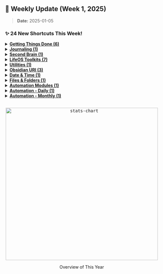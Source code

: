 ## 🎉 Weekly Update (Week 1, 2025)

> **Date:** 2025-01-05  

### ✨ 24 New Shortcuts This Week!

<details>
    <summary>
      <strong>
        <a href="https://github.com/huaminghuangtw/Apple-Shortcuts-Gallery/tree/main/All%20Shortcuts/Getting%20Things%20Done">Getting Things Done (6)</a>
      </strong>
    </summary>

  - <details>
     <summary>
     <a href="https://github.com/huaminghuangtw/Apple-Shortcuts-Gallery/tree/main/All%20Shortcuts/Getting%20Things%20Done/%F0%9F%92%BE%20Backup%20My%20Vault%20Repos">💾 Backup My Vault Repos</a>
     </summary>
     <a href="https://github.com/huaminghuangtw/Apple-Shortcuts-Gallery/tree/main/All%20Shortcuts/Getting%20Things%20Done/%F0%9F%92%BE%20Backup%20My%20Vault%20Repos">
     <img src="https://raw.githubusercontent.com/huaminghuangtw/Apple-Shortcuts-Gallery/refs/heads/main/All%20Shortcuts/Getting%20Things%20Done/%F0%9F%92%BE%20Backup%20My%20Vault%20Repos/%F0%9F%92%BE%20Backup%20My%20Vault%20Repos.png" width="150" title="💁‍♂️ Click or scan me to download the Shortcut!"/>
     </a>
     </details>

  - <details>
     <summary>
     <a href="https://github.com/huaminghuangtw/Apple-Shortcuts-Gallery/tree/main/All%20Shortcuts/Getting%20Things%20Done/%E2%A4%B4%EF%B8%8F%20Boot%20Up%20Sequence">⤴️ Boot Up Sequence</a>
     </summary>
     <a href="https://github.com/huaminghuangtw/Apple-Shortcuts-Gallery/tree/main/All%20Shortcuts/Getting%20Things%20Done/%E2%A4%B4%EF%B8%8F%20Boot%20Up%20Sequence">
     <img src="https://raw.githubusercontent.com/huaminghuangtw/Apple-Shortcuts-Gallery/refs/heads/main/All%20Shortcuts/Getting%20Things%20Done/%E2%A4%B4%EF%B8%8F%20Boot%20Up%20Sequence/%E2%A4%B4%EF%B8%8F%20Boot%20Up%20Sequence.png" width="150" title="💁‍♂️ Click or scan me to download the Shortcut!"/>
     </a>
     </details>

  - <details>
     <summary>
     <a href="https://github.com/huaminghuangtw/Apple-Shortcuts-Gallery/tree/main/All%20Shortcuts/Getting%20Things%20Done/%E2%A4%B5%EF%B8%8F%20Shut%20Down%20Sequence">⤵️ Shut Down Sequence</a>
     </summary>
     <a href="https://github.com/huaminghuangtw/Apple-Shortcuts-Gallery/tree/main/All%20Shortcuts/Getting%20Things%20Done/%E2%A4%B5%EF%B8%8F%20Shut%20Down%20Sequence">
     <img src="https://raw.githubusercontent.com/huaminghuangtw/Apple-Shortcuts-Gallery/refs/heads/main/All%20Shortcuts/Getting%20Things%20Done/%E2%A4%B5%EF%B8%8F%20Shut%20Down%20Sequence/%E2%A4%B5%EF%B8%8F%20Shut%20Down%20Sequence.png" width="150" title="💁‍♂️ Click or scan me to download the Shortcut!"/>
     </a>
     </details>

  - <details>
     <summary>
     <a href="https://github.com/huaminghuangtw/Apple-Shortcuts-Gallery/tree/main/All%20Shortcuts/Getting%20Things%20Done/Display%20Deep%20Work%20Remaining%20Time">Display Deep Work Remaining Time</a>
     </summary>
     <a href="https://github.com/huaminghuangtw/Apple-Shortcuts-Gallery/tree/main/All%20Shortcuts/Getting%20Things%20Done/Display%20Deep%20Work%20Remaining%20Time">
     <img src="https://raw.githubusercontent.com/huaminghuangtw/Apple-Shortcuts-Gallery/refs/heads/main/All%20Shortcuts/Getting%20Things%20Done/Display%20Deep%20Work%20Remaining%20Time/Display%20Deep%20Work%20Remaining%20Time.png" width="150" title="💁‍♂️ Click or scan me to download the Shortcut!"/>
     </a>
     </details>

  - <details>
     <summary>
     <a href="https://github.com/huaminghuangtw/Apple-Shortcuts-Gallery/tree/main/All%20Shortcuts/Getting%20Things%20Done/_Watch%20YouTube%20Video%20without%20Ads">_Watch YouTube Video without Ads</a>
     </summary>
     <a href="https://github.com/huaminghuangtw/Apple-Shortcuts-Gallery/tree/main/All%20Shortcuts/Getting%20Things%20Done/_Watch%20YouTube%20Video%20without%20Ads">
     <img src="https://raw.githubusercontent.com/huaminghuangtw/Apple-Shortcuts-Gallery/refs/heads/main/All%20Shortcuts/Getting%20Things%20Done/_Watch%20YouTube%20Video%20without%20Ads/_Watch%20YouTube%20Video%20without%20Ads.png" width="150" title="💁‍♂️ Click or scan me to download the Shortcut!"/>
     </a>
     </details>

  - <details>
     <summary>
     <a href="https://github.com/huaminghuangtw/Apple-Shortcuts-Gallery/tree/main/All%20Shortcuts/Getting%20Things%20Done/_Extract%20YouTube%20VideoID%20from%20URL">_Extract YouTube VideoID from URL</a>
     </summary>
     <a href="https://github.com/huaminghuangtw/Apple-Shortcuts-Gallery/tree/main/All%20Shortcuts/Getting%20Things%20Done/_Extract%20YouTube%20VideoID%20from%20URL">
     <img src="https://raw.githubusercontent.com/huaminghuangtw/Apple-Shortcuts-Gallery/refs/heads/main/All%20Shortcuts/Getting%20Things%20Done/_Extract%20YouTube%20VideoID%20from%20URL/_Extract%20YouTube%20VideoID%20from%20URL.png" width="150" title="💁‍♂️ Click or scan me to download the Shortcut!"/>
     </a>
     </details>
</details>

<details>
    <summary>
      <strong>
        <a href="https://github.com/huaminghuangtw/Apple-Shortcuts-Gallery/tree/main/All%20Shortcuts/Journaling">Journaling (1)</a>
      </strong>
    </summary>

  - <details>
     <summary>
     <a href="https://github.com/huaminghuangtw/Apple-Shortcuts-Gallery/tree/main/All%20Shortcuts/Journaling/%F0%9F%A7%A9%20Read%20Journal%20Metadata">🧩 Read Journal Metadata</a>
     </summary>
     <a href="https://github.com/huaminghuangtw/Apple-Shortcuts-Gallery/tree/main/All%20Shortcuts/Journaling/%F0%9F%A7%A9%20Read%20Journal%20Metadata">
     <img src="https://raw.githubusercontent.com/huaminghuangtw/Apple-Shortcuts-Gallery/refs/heads/main/All%20Shortcuts/Journaling/%F0%9F%A7%A9%20Read%20Journal%20Metadata/%F0%9F%A7%A9%20Read%20Journal%20Metadata.png" width="150" title="💁‍♂️ Click or scan me to download the Shortcut!"/>
     </a>
     </details>
</details>

<details>
    <summary>
      <strong>
        <a href="https://github.com/huaminghuangtw/Apple-Shortcuts-Gallery/tree/main/All%20Shortcuts/Second%20Brain">Second Brain (1)</a>
      </strong>
    </summary>

  - <details>
     <summary>
     <a href="https://github.com/huaminghuangtw/Apple-Shortcuts-Gallery/tree/main/All%20Shortcuts/Second%20Brain/%F0%9F%97%82%EF%B8%8F%20Organize%20Inbox">🗂️ Organize Inbox</a>
     </summary>
     <a href="https://github.com/huaminghuangtw/Apple-Shortcuts-Gallery/tree/main/All%20Shortcuts/Second%20Brain/%F0%9F%97%82%EF%B8%8F%20Organize%20Inbox">
     <img src="https://raw.githubusercontent.com/huaminghuangtw/Apple-Shortcuts-Gallery/refs/heads/main/All%20Shortcuts/Second%20Brain/%F0%9F%97%82%EF%B8%8F%20Organize%20Inbox/%F0%9F%97%82%EF%B8%8F%20Organize%20Inbox.png" width="150" title="💁‍♂️ Click or scan me to download the Shortcut!"/>
     </a>
     </details>
</details>

<details>
    <summary>
      <strong>
        <a href="https://github.com/huaminghuangtw/Apple-Shortcuts-Gallery/tree/main/All%20Shortcuts/LifeOS%20Toolkits">LifeOS Toolkits (7)</a>
      </strong>
    </summary>

  - <details>
     <summary>
     <a href="https://github.com/huaminghuangtw/Apple-Shortcuts-Gallery/tree/main/All%20Shortcuts/LifeOS%20Toolkits/_Build%20Rich%20Notification">_Build Rich Notification</a>
     </summary>
     <a href="https://github.com/huaminghuangtw/Apple-Shortcuts-Gallery/tree/main/All%20Shortcuts/LifeOS%20Toolkits/_Build%20Rich%20Notification">
     <img src="https://raw.githubusercontent.com/huaminghuangtw/Apple-Shortcuts-Gallery/refs/heads/main/All%20Shortcuts/LifeOS%20Toolkits/_Build%20Rich%20Notification/_Build%20Rich%20Notification.png" width="150" title="💁‍♂️ Click or scan me to download the Shortcut!"/>
     </a>
     </details>

  - <details>
     <summary>
     <a href="https://github.com/huaminghuangtw/Apple-Shortcuts-Gallery/tree/main/All%20Shortcuts/LifeOS%20Toolkits/%F0%9F%9B%8F%EF%B8%8F%20Log%20Wake%20Up%20%26%20Bed%20Time">🛏️ Log Wake Up & Bed Time</a>
     </summary>
     <a href="https://github.com/huaminghuangtw/Apple-Shortcuts-Gallery/tree/main/All%20Shortcuts/LifeOS%20Toolkits/%F0%9F%9B%8F%EF%B8%8F%20Log%20Wake%20Up%20%26%20Bed%20Time">
     <img src="https://raw.githubusercontent.com/huaminghuangtw/Apple-Shortcuts-Gallery/refs/heads/main/All%20Shortcuts/LifeOS%20Toolkits/%F0%9F%9B%8F%EF%B8%8F%20Log%20Wake%20Up%20%26%20Bed%20Time/%F0%9F%9B%8F%EF%B8%8F%20Log%20Wake%20Up%20%26%20Bed%20Time.png" width="150" title="💁‍♂️ Click or scan me to download the Shortcut!"/>
     </a>
     </details>

  - <details>
     <summary>
     <a href="https://github.com/huaminghuangtw/Apple-Shortcuts-Gallery/tree/main/All%20Shortcuts/LifeOS%20Toolkits/%F0%9F%93%B3%20Log%20Screen%20On%20Time">📳 Log Screen On Time</a>
     </summary>
     <a href="https://github.com/huaminghuangtw/Apple-Shortcuts-Gallery/tree/main/All%20Shortcuts/LifeOS%20Toolkits/%F0%9F%93%B3%20Log%20Screen%20On%20Time">
     <img src="https://raw.githubusercontent.com/huaminghuangtw/Apple-Shortcuts-Gallery/refs/heads/main/All%20Shortcuts/LifeOS%20Toolkits/%F0%9F%93%B3%20Log%20Screen%20On%20Time/%F0%9F%93%B3%20Log%20Screen%20On%20Time.png" width="150" title="💁‍♂️ Click or scan me to download the Shortcut!"/>
     </a>
     </details>

  - <details>
     <summary>
     <a href="https://github.com/huaminghuangtw/Apple-Shortcuts-Gallery/tree/main/All%20Shortcuts/LifeOS%20Toolkits/%F0%9F%93%B4%20Log%20Screen%20Off%20Time">📴 Log Screen Off Time</a>
     </summary>
     <a href="https://github.com/huaminghuangtw/Apple-Shortcuts-Gallery/tree/main/All%20Shortcuts/LifeOS%20Toolkits/%F0%9F%93%B4%20Log%20Screen%20Off%20Time">
     <img src="https://raw.githubusercontent.com/huaminghuangtw/Apple-Shortcuts-Gallery/refs/heads/main/All%20Shortcuts/LifeOS%20Toolkits/%F0%9F%93%B4%20Log%20Screen%20Off%20Time/%F0%9F%93%B4%20Log%20Screen%20Off%20Time.png" width="150" title="💁‍♂️ Click or scan me to download the Shortcut!"/>
     </a>
     </details>

  - <details>
     <summary>
     <a href="https://github.com/huaminghuangtw/Apple-Shortcuts-Gallery/tree/main/All%20Shortcuts/LifeOS%20Toolkits/%E2%9A%B0%EF%B8%8F%20Log%20Life%20Progress">⚰️ Log Life Progress</a>
     </summary>
     <a href="https://github.com/huaminghuangtw/Apple-Shortcuts-Gallery/tree/main/All%20Shortcuts/LifeOS%20Toolkits/%E2%9A%B0%EF%B8%8F%20Log%20Life%20Progress">
     <img src="https://raw.githubusercontent.com/huaminghuangtw/Apple-Shortcuts-Gallery/refs/heads/main/All%20Shortcuts/LifeOS%20Toolkits/%E2%9A%B0%EF%B8%8F%20Log%20Life%20Progress/%E2%9A%B0%EF%B8%8F%20Log%20Life%20Progress.png" width="150" title="💁‍♂️ Click or scan me to download the Shortcut!"/>
     </a>
     </details>

  - <details>
     <summary>
     <a href="https://github.com/huaminghuangtw/Apple-Shortcuts-Gallery/tree/main/All%20Shortcuts/LifeOS%20Toolkits/Open%20Today%20Reminder%20List">Open Today Reminder List</a>
     </summary>
     <a href="https://github.com/huaminghuangtw/Apple-Shortcuts-Gallery/tree/main/All%20Shortcuts/LifeOS%20Toolkits/Open%20Today%20Reminder%20List">
     <img src="https://raw.githubusercontent.com/huaminghuangtw/Apple-Shortcuts-Gallery/refs/heads/main/All%20Shortcuts/LifeOS%20Toolkits/Open%20Today%20Reminder%20List/Open%20Today%20Reminder%20List.png" width="150" title="💁‍♂️ Click or scan me to download the Shortcut!"/>
     </a>
     </details>

  - <details>
     <summary>
     <a href="https://github.com/huaminghuangtw/Apple-Shortcuts-Gallery/tree/main/All%20Shortcuts/LifeOS%20Toolkits/%F0%9F%8E%9E%EF%B8%8F%20Organize%20My%20Photos">🎞️ Organize My Photos</a>
     </summary>
     <a href="https://github.com/huaminghuangtw/Apple-Shortcuts-Gallery/tree/main/All%20Shortcuts/LifeOS%20Toolkits/%F0%9F%8E%9E%EF%B8%8F%20Organize%20My%20Photos">
     <img src="https://raw.githubusercontent.com/huaminghuangtw/Apple-Shortcuts-Gallery/refs/heads/main/All%20Shortcuts/LifeOS%20Toolkits/%F0%9F%8E%9E%EF%B8%8F%20Organize%20My%20Photos/%F0%9F%8E%9E%EF%B8%8F%20Organize%20My%20Photos.png" width="150" title="💁‍♂️ Click or scan me to download the Shortcut!"/>
     </a>
     </details>
</details>

<details>
    <summary>
      <strong>
        <a href="https://github.com/huaminghuangtw/Apple-Shortcuts-Gallery/tree/main/All%20Shortcuts/Utilities">Utilities (1)</a>
      </strong>
    </summary>

  - <details>
     <summary>
     <a href="https://github.com/huaminghuangtw/Apple-Shortcuts-Gallery/tree/main/All%20Shortcuts/Utilities/isHome%3F">isHome?</a>
     </summary>
     <a href="https://github.com/huaminghuangtw/Apple-Shortcuts-Gallery/tree/main/All%20Shortcuts/Utilities/isHome%3F">
     <img src="https://raw.githubusercontent.com/huaminghuangtw/Apple-Shortcuts-Gallery/refs/heads/main/All%20Shortcuts/Utilities/isHome%3F/isHome%3F.png" width="150" title="💁‍♂️ Click or scan me to download the Shortcut!"/>
     </a>
     </details>
</details>

<details>
    <summary>
      <strong>
        <a href="https://github.com/huaminghuangtw/Apple-Shortcuts-Gallery/tree/main/All%20Shortcuts/Obsidian%20URI">Obsidian URI (3)</a>
      </strong>
    </summary>

  - <details>
     <summary>
     <a href="https://github.com/huaminghuangtw/Apple-Shortcuts-Gallery/tree/main/All%20Shortcuts/Obsidian%20URI/Obsidian%20-%20Close%20All%20Other%20Tabs">Obsidian - Close All Other Tabs</a>
     </summary>
     <a href="https://github.com/huaminghuangtw/Apple-Shortcuts-Gallery/tree/main/All%20Shortcuts/Obsidian%20URI/Obsidian%20-%20Close%20All%20Other%20Tabs">
     <img src="https://raw.githubusercontent.com/huaminghuangtw/Apple-Shortcuts-Gallery/refs/heads/main/All%20Shortcuts/Obsidian%20URI/Obsidian%20-%20Close%20All%20Other%20Tabs/Obsidian%20-%20Close%20All%20Other%20Tabs.png" width="150" title="💁‍♂️ Click or scan me to download the Shortcut!"/>
     </a>
     </details>

  - <details>
     <summary>
     <a href="https://github.com/huaminghuangtw/Apple-Shortcuts-Gallery/tree/main/All%20Shortcuts/Obsidian%20URI/Obsidian%20-%20Find%20Orphanded%20Files">Obsidian - Find Orphanded Files</a>
     </summary>
     <a href="https://github.com/huaminghuangtw/Apple-Shortcuts-Gallery/tree/main/All%20Shortcuts/Obsidian%20URI/Obsidian%20-%20Find%20Orphanded%20Files">
     <img src="https://raw.githubusercontent.com/huaminghuangtw/Apple-Shortcuts-Gallery/refs/heads/main/All%20Shortcuts/Obsidian%20URI/Obsidian%20-%20Find%20Orphanded%20Files/Obsidian%20-%20Find%20Orphanded%20Files.png" width="150" title="💁‍♂️ Click or scan me to download the Shortcut!"/>
     </a>
     </details>

  - <details>
     <summary>
     <a href="https://github.com/huaminghuangtw/Apple-Shortcuts-Gallery/tree/main/All%20Shortcuts/Obsidian%20URI/Obsidian%20-%20Set%20Unique%20Attachment%20Names">Obsidian - Set Unique Attachment Names</a>
     </summary>
     <a href="https://github.com/huaminghuangtw/Apple-Shortcuts-Gallery/tree/main/All%20Shortcuts/Obsidian%20URI/Obsidian%20-%20Set%20Unique%20Attachment%20Names">
     <img src="https://raw.githubusercontent.com/huaminghuangtw/Apple-Shortcuts-Gallery/refs/heads/main/All%20Shortcuts/Obsidian%20URI/Obsidian%20-%20Set%20Unique%20Attachment%20Names/Obsidian%20-%20Set%20Unique%20Attachment%20Names.png" width="150" title="💁‍♂️ Click or scan me to download the Shortcut!"/>
     </a>
     </details>
</details>

<details>
    <summary>
      <strong>
        <a href="https://github.com/huaminghuangtw/Apple-Shortcuts-Gallery/tree/main/All%20Shortcuts/Date%20%26%20Time">Date & Time (1)</a>
      </strong>
    </summary>

  - <details>
     <summary>
     <a href="https://github.com/huaminghuangtw/Apple-Shortcuts-Gallery/tree/main/All%20Shortcuts/Date%20%26%20Time/Format%20MM:SS%20Duration%20To%20Seconds">Format MM:SS Duration To Seconds</a>
     </summary>
     <a href="https://github.com/huaminghuangtw/Apple-Shortcuts-Gallery/tree/main/All%20Shortcuts/Date%20%26%20Time/Format%20MM:SS%20Duration%20To%20Seconds">
     <img src="https://raw.githubusercontent.com/huaminghuangtw/Apple-Shortcuts-Gallery/refs/heads/main/All%20Shortcuts/Date%20%26%20Time/Format%20MM:SS%20Duration%20To%20Seconds/Format%20MM:SS%20Duration%20To%20Seconds.png" width="150" title="💁‍♂️ Click or scan me to download the Shortcut!"/>
     </a>
     </details>
</details>

<details>
    <summary>
      <strong>
        <a href="https://github.com/huaminghuangtw/Apple-Shortcuts-Gallery/tree/main/All%20Shortcuts/Files%20%26%20Folders">Files & Folders (1)</a>
      </strong>
    </summary>

  - <details>
     <summary>
     <a href="https://github.com/huaminghuangtw/Apple-Shortcuts-Gallery/tree/main/All%20Shortcuts/Files%20%26%20Folders/Share%20File(s)">Share File(s)</a>
     </summary>
     <a href="https://github.com/huaminghuangtw/Apple-Shortcuts-Gallery/tree/main/All%20Shortcuts/Files%20%26%20Folders/Share%20File(s)">
     <img src="https://raw.githubusercontent.com/huaminghuangtw/Apple-Shortcuts-Gallery/refs/heads/main/All%20Shortcuts/Files%20%26%20Folders/Share%20File(s)/Share%20File(s).png" width="150" title="💁‍♂️ Click or scan me to download the Shortcut!"/>
     </a>
     </details>
</details>

<details>
    <summary>
      <strong>
        <a href="https://github.com/huaminghuangtw/Apple-Shortcuts-Gallery/tree/main/All%20Shortcuts/Automation%20Modules">Automation Modules (1)</a>
      </strong>
    </summary>

  - <details>
     <summary>
     <a href="https://github.com/huaminghuangtw/Apple-Shortcuts-Gallery/tree/main/All%20Shortcuts/Automation%20Modules/_Log%20Device%20Info">_Log Device Info</a>
     </summary>
     <a href="https://github.com/huaminghuangtw/Apple-Shortcuts-Gallery/tree/main/All%20Shortcuts/Automation%20Modules/_Log%20Device%20Info">
     <img src="https://raw.githubusercontent.com/huaminghuangtw/Apple-Shortcuts-Gallery/refs/heads/main/All%20Shortcuts/Automation%20Modules/_Log%20Device%20Info/_Log%20Device%20Info.png" width="150" title="💁‍♂️ Click or scan me to download the Shortcut!"/>
     </a>
     </details>
</details>

<details>
    <summary>
      <strong>
        <a href="https://github.com/huaminghuangtw/Apple-Shortcuts-Gallery/tree/main/All%20Shortcuts/Automation%20-%20Daily">Automation - Daily (1)</a>
      </strong>
    </summary>

  - <details>
     <summary>
     <a href="https://github.com/huaminghuangtw/Apple-Shortcuts-Gallery/tree/main/All%20Shortcuts/Automation%20-%20Daily/%23%20Add%20Anniversary%20to%20Calendar"># Add Anniversary to Calendar</a>
     </summary>
     <a href="https://github.com/huaminghuangtw/Apple-Shortcuts-Gallery/tree/main/All%20Shortcuts/Automation%20-%20Daily/%23%20Add%20Anniversary%20to%20Calendar">
     <img src="https://raw.githubusercontent.com/huaminghuangtw/Apple-Shortcuts-Gallery/refs/heads/main/All%20Shortcuts/Automation%20-%20Daily/%23%20Add%20Anniversary%20to%20Calendar/%23%20Add%20Anniversary%20to%20Calendar.png" width="150" title="💁‍♂️ Click or scan me to download the Shortcut!"/>
     </a>
     </details>
</details>

<details>
    <summary>
      <strong>
        <a href="https://github.com/huaminghuangtw/Apple-Shortcuts-Gallery/tree/main/All%20Shortcuts/Automation%20-%20Monthly">Automation - Monthly (1)</a>
      </strong>
    </summary>

  - <details>
     <summary>
     <a href="https://github.com/huaminghuangtw/Apple-Shortcuts-Gallery/tree/main/All%20Shortcuts/Automation%20-%20Monthly/1::Cleanup%20My%20Calendars">1::Cleanup My Calendars</a>
     </summary>
     <a href="https://github.com/huaminghuangtw/Apple-Shortcuts-Gallery/tree/main/All%20Shortcuts/Automation%20-%20Monthly/1::Cleanup%20My%20Calendars">
     <img src="https://raw.githubusercontent.com/huaminghuangtw/Apple-Shortcuts-Gallery/refs/heads/main/All%20Shortcuts/Automation%20-%20Monthly/1::Cleanup%20My%20Calendars/1::Cleanup%20My%20Calendars.png" width="150" title="💁‍♂️ Click or scan me to download the Shortcut!"/>
     </a>
     </details>

</details>

<br>

<p align="center">
    <a href="https://chartyios.app">
        <kbd>
            <img src="https://raw.githubusercontent.com/huaminghuangtw/Apple-Shortcuts-Gallery/main/stats-chart.png" alt="stats-chart" width="500" title="This chart was generated by Charty, an utility app to create charts from Shortcuts! :-)"/>
        </kbd>
    </a>
    <p align="center">Overview of This Year</p>
</p>